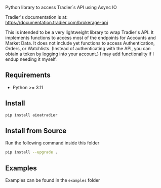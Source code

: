 Python library to access Tradier´s API using Async IO

Tradier's documentation is at: https://documentation.tradier.com/brokerage-api

This is intended to be a very lightweight library to wrap Tradier's API. It implements functions to access most of
the endpoints for Accounts and Market Data. It does not include yet functions to access Authentication, Orders, or Watchlists.
(Instead of authenticating with the API, you can obtain a token by logging into your account.) I may add functionality if I endup needing it myself.

## Requirements

- Python >= 3.11

## Install

```bash
pip install aioatradier
```

## Install from Source

Run the following command inside this folder

```bash
pip install --upgrade .
```

## Examples

Examples can be found in the `examples` folder
